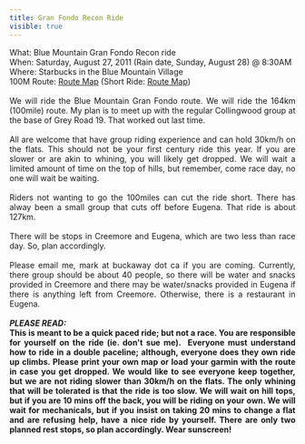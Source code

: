 ---title: Gran Fondo Recon Ridevisible: true---<div style="text-align: justify;">
  What: Blue Mountain Gran Fondo Recon ride<br />When: Saturday, August 27, 2011 (Rain date, Sunday, August 28) @ 8:30AM<br />Where: Starbucks in the Blue Mountain Village<br />100M Route: <a href="http://classic.mapmyride.com/route/ca/on/blue%20mountains/778131410395178522">Route Map</a> (Short Ride: <a href="http://classic.mapmyride.com/route/ca/on/blue%20mountains/907131410462294263">Route Map</a>)<br /><br />We will ride the Blue Mountain Gran Fondo route. We will ride the 164km (100mile) route. My plan is to meet up with the regular Collingwood group at the base of Grey Road 19. That worked out last time.&nbsp;<br /><br />All are welcome that have group riding experience and can hold 30km/h on the flats. This should not be your first century ride this year. If you are slower or are akin to whining, you will likely get dropped. We will wait a limited amount of time on the top of hills, but remember, come race day, no one will wait be waiting.<br /><br /><span style="font-weight: bold;"></span>Riders not wanting to go the 100miles can cut the ride short. There has alway been a small group that cuts off before Eugena. That ride is about 127km.<br /><br />There will be stops in Creemore and Eugena, which are two less than race day. So, plan accordingly.<br /><br />Please email me, mark at buckaway dot ca if you are coming. Currently, there group should be about 40 people, so there will be water and snacks provided in Creemore and there may be water/snacks provided in Eugena if there is anything left from Creemore. Otherwise, there is a restaurant in Eugena. <br />&nbsp;<br /><em><strong>PLEASE READ:</strong></em><br /><span style="font-weight: bold;">This is meant to be a quick paced ride; but not a race. You are responsible for yourself on the ride (ie. don't sue me).&nbsp; Everyone must understand how to ride in a double paceline; although, everyone does they own ride up climbs. Please print your own map or load your garmin with the route in case you get dropped. We would like to see everyone keep together, but we are not riding slower than 30km/h on the flats. The only whining that will be tolerated is that the ride is too slow. We will wait on hill tops, but if you are 10 mins off the back, you will be riding on your own. We will wait for mechanicals, but if you insist on taking 20 mins to change a flat and are refusing help, have a nice ride by yourself. There are only two planned rest stops, so plan accordingly. Wear sunscreen!</span>
</div>